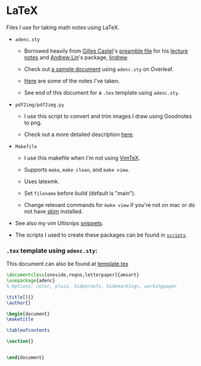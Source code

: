# LaTeX

Files I use for taking math notes using LaTeX. 

- `adenc.sty`

    - Borrowed heavily from 
        [Gilles Castel](https://github.com/gillescastel)'s 
        [preamble file](https://github.com/gillescastel/lecture-notes/blob/master/algebraic-topology/preamble.tex) 
        for his 
        [lecture notes](https://github.com/gillescastel/lecture-notes)
        and [Andrew Lin](https://web.stanford.edu/~lindrew/)'s
        package, [lindrew](https://web.stanford.edu/~lindrew/lindrew.sty). 

    - Check out [a sample document](https://www.overleaf.com/read/psgmvhwzppnr#adf899) using `adenc.sty` on Overleaf.

    - [Here](https://github.com/AdenChen27/Notes) are some of the notes I've taken. 
 
    - See end of this document for a `.tex` template using `adenc.sty`. 

- `pdf2img/pdf2img.py`

    - I use this script to convert and trim images I draw using Goodnotes to png.

    - Check out a more detailed description [here](https://github.com/AdenChen27/LaTeX/tree/main/pdf2img).


- `Makefile`
    
    - I use this makefile when I'm not using [VimTeX](https://github.com/lervag/vimtex). 

    - Supports `make`, `make clean`, and `make view`. 

    - Uses latexmk. 

    - Set `filename` before build (default is "main"). 

    - Change relevant commands for `make view` if you're not on mac or do not have [skim](https://skim-app.sourceforge.io/) installed. 

- See also my vim Ultisnips [snippets](https://github.com/AdenChen27/dotfiles/tree/main/vim/UltiSnips). 

- The scripts I used to create these packages can be found in [`scripts`](https://github.com/AdenChen27/LaTeX/tree/main/scripts).


### `.tex` template using `adenc.sty`:

This document can also be found at [template.tex](https://github.com/AdenChen27/LaTeX/blob/main/sample/public-template.tex)

```tex
\documentclass[oneside,reqno,letterpaper]{amsart}
\usepackage{adenc}
% Options: color, plain, hideproofs, hidemarkings, workingpaper

\title[]{}
\author{}

\begin{document}
\maketitle

\tableofcontents

\section{}


\end{document}
```
